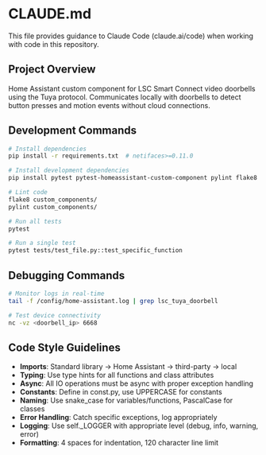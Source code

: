 # CLAUDE.md

This file provides guidance to Claude Code (claude.ai/code) when working with code in this repository.

## Project Overview
Home Assistant custom component for LSC Smart Connect video doorbells using the Tuya protocol.
Communicates locally with doorbells to detect button presses and motion events without cloud connections.

## Development Commands
```bash
# Install dependencies
pip install -r requirements.txt  # netifaces>=0.11.0

# Install development dependencies
pip install pytest pytest-homeassistant-custom-component pylint flake8

# Lint code
flake8 custom_components/
pylint custom_components/

# Run all tests 
pytest

# Run a single test
pytest tests/test_file.py::test_specific_function
```

## Debugging Commands
```bash
# Monitor logs in real-time
tail -f /config/home-assistant.log | grep lsc_tuya_doorbell

# Test device connectivity 
nc -vz <doorbell_ip> 6668
```

## Code Style Guidelines
- **Imports**: Standard library → Home Assistant → third-party → local
- **Typing**: Use type hints for all functions and class attributes
- **Async**: All IO operations must be async with proper exception handling
- **Constants**: Define in const.py, use UPPERCASE for constants
- **Naming**: Use snake_case for variables/functions, PascalCase for classes
- **Error Handling**: Catch specific exceptions, log appropriately
- **Logging**: Use self._LOGGER with appropriate level (debug, info, warning, error)
- **Formatting**: 4 spaces for indentation, 120 character line limit
